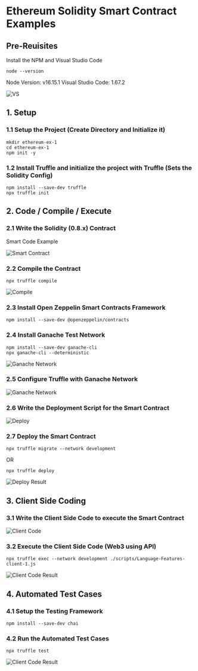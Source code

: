 # Ethereum Solidity Smart Contract Examples

## Pre-Reuisites

Install the NPM and Visual Studio Code

```shell
node --version
```
Node Version: v16.15.1
Visual Studio Code: 1.67.2

![VS](https://raw.githubusercontent.com/MetaArivu/blockchain-examples/master/images/VS-Version.jpg)

## 1. Setup

### 1.1 Setup the Project (Create Directory and Initialize it)

```shell
mkdir ethereum-ex-1
cd ethereum-ex-1
npm init -y
```

### 1.2 Install Truffle and initialize the project with Truffle (Sets the Solidity Config)

```shell
npm install --save-dev truffle
npx truffle init
```

## 2. Code / Compile / Execute

### 2.1 Write the Solidity (0.8.x) Contract 

Smart Code Example 

![Smart Contract](https://raw.githubusercontent.com/MetaArivu/blockchain-examples/master/images/SM-Solidity-Ex-1.jpg)

### 2.2 Compile the Contract
```shell
npx truffle compile
```
![Compile](https://raw.githubusercontent.com/MetaArivu/blockchain-examples/master/images/Truffle-Compile-Ex-1.jpg)


### 2.3 Install Open Zeppelin Smart Contracts Framework

```shell
npm install --save-dev @openzeppelin/contracts
```

### 2.4 Install Ganache Test Network

```shell
npm install --save-dev ganache-cli
npx ganache-cli --deterministic
```
![Ganache Network](https://raw.githubusercontent.com/MetaArivu/blockchain-examples/master/images/Ganache-Cli.jpg)

### 2.5 Configure Truffle with Ganache Network

![Ganache Network](https://raw.githubusercontent.com/MetaArivu/blockchain-examples/master/images/Truffle-Config.jpg)

### 2.6 Write the Deployment Script for the Smart Contract

![Deploy](https://raw.githubusercontent.com/MetaArivu/blockchain-examples/master/images/SM-Deploy-Ex-1.jpg)

### 2.7 Deploy the Smart Contract

```shell
npx truffle migrate --network development
```

OR

```shell
npx truffle deploy
```

![Deploy Result](https://raw.githubusercontent.com/MetaArivu/blockchain-examples/master/images/SM-Deploy-Ex-1-Result.jpg)


## 3. Client Side Coding

### 3.1 Write the Client Side Code to execute the Smart Contract

![Client Code](https://raw.githubusercontent.com/MetaArivu/blockchain-examples/master/images/SM-Client-Ex-1-A.jpg)


### 3.2 Execute the Client Side Code (Web3 using API)

```shell
npx truffle exec --network development ./scripts/Language-Features-client-1.js
```



![Client Code Result](https://raw.githubusercontent.com/MetaArivu/blockchain-examples/master/images/SM-Client-Exec-Ex-1.jpg)

## 4. Automated Test Cases

### 4.1 Setup the Testing Framework

```shell
npm install --save-dev chai
```

### 4.2 Run the Automated Test Cases

```shell
npx truffle test
```

![Client Code Result](https://raw.githubusercontent.com/MetaArivu/blockchain-examples/master/images/SM-Test-Ex-1.jpg)
